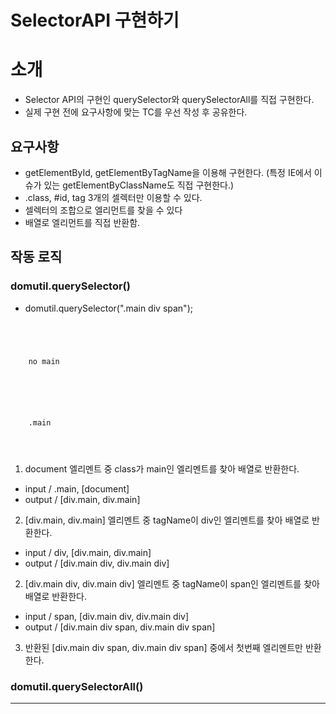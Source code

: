 SelectorAPI 구현하기
===============

# 소개

- Selector API의 구현인 querySelector와 querySelectorAll를 직접 구현한다.
- 실제 구현 전에 요구사항에 맞는 TC를 우선 작성 후 공유한다.

## 요구사항
- getElementById, getElementByTagName을 이용해 구현한다. (특정 IE에서 이슈가 있는 getElementByClassName도 직접 구현한다.)
- .class, #id, tag 3개의 셀렉터만 이용할 수 있다.
- 셀렉터의 조합으로 엘리먼트를 찾을 수 있다
- 배열로 엘리먼트를 직접 반환함.

## 작동 로직

### domutil.querySelector()

- domutil.querySelector(".main div span");

<pre><code>
<div id="cont" class="main">
  <div>
    <span>no main</span>
  </div>
</div>
<div class="main">
  <div>
    <span>.main</span>
  </div>
</div>
</code></pre>

1. document 엘리멘트 중 class가 main인 엘리멘트를 찾아 배열로 반환한다.
  - input / .main, [document]
  - output / [div.main, div.main]
2. [div.main, div.main] 엘리멘트 중 tagName이 div인 엘리멘트를 찾아 배열로 반환한다.
  - input / div, [div.main, div.main]
  - output / [div.main div, div.main div]
2. [div.main div, div.main div] 엘리멘트 중 tagName이 span인 엘리멘트를 찾아 배열로 반환한다.
  - input / span, [div.main div, div.main div]
  - output / [div.main div span, div.main div span]
3. 반환된 [div.main div span, div.main div span] 중에서 첫번째 엘리멘트만 반환한다.



### domutil.querySelectorAll()


- - -
